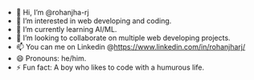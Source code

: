 - 👋 Hi, I’m @rohanjha-rj
- 👀 I’m interested in web developing and coding.
- 🌱 I’m currently learning AI/ML.
- 💞️ I’m looking to collaborate on multiple web developing projects.
- 📫 You can me on Linkedin @https://www.linkedin.com/in/rohanjharj/ 
- 😄 Pronouns: he/him.
- ⚡ Fun fact: A boy who likes to code with a humurous life.

